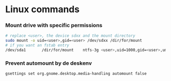 # Linux commands

### Mount drive with specific permissions

```bash
# replace <user>, the device sdxx and the mount directory
sudo mount -o uid=<user>,gid=<user> /dev/sdxx /dir/for/mount
# if you want an fstab entry
/dev/sda1       /dir/for/mount    ntfs-3g <user>,uid=1000,gid=<user>,umask=0022   0 0
```

### Prevent automount by de deskenv

```bash
gsettings set org.gnome.desktop.media-handling automount false
```
